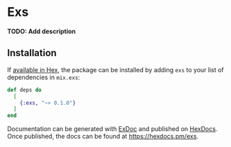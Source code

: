 # Exs

**TODO: Add description**

## Installation

If [available in Hex](https://hex.pm/docs/publish), the package can be installed
by adding `exs` to your list of dependencies in `mix.exs`:

```elixir
def deps do
  [
    {:exs, "~> 0.1.0"}
  ]
end
```

Documentation can be generated with [ExDoc](https://github.com/elixir-lang/ex_doc)
and published on [HexDocs](https://hexdocs.pm). Once published, the docs can
be found at <https://hexdocs.pm/exs>.

